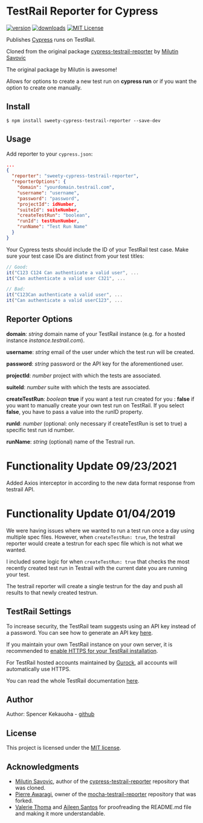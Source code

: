 # TestRail Reporter for Cypress

[![version](https://img.shields.io/npm/v/cypress-testrail-reporter.svg)](https://www.npmjs.com/package/cypress-testrail-reporter)
[![downloads](https://img.shields.io/npm/dt/cypress-testrail-reporter.svg)](https://www.npmjs.com/package/cypress-testrail-reporter)
[![MIT License](https://img.shields.io/github/license/Vivify-Ideas/cypress-testrail-reporter.svg)](https://github.com/Vivify-Ideas/cypress-testrail-reporter/blob/master/LICENSE.md)

Publishes [Cypress](https://www.cypress.io/) runs on TestRail.

Cloned from the original package [cypress-testrail-reporter](https://github.com/Vivify-Ideas/cypress-testrail-reporter) by [Milutin Savovic](https://github.com/mickosav)

The original package by Milutin is awesome!

Allows for options to create a new test run on **cypress run** or if you want the option to create one manually.


## Install

```shell
$ npm install sweety-cypress-testrail-reporter --save-dev
```

## Usage

Add reporter to your `cypress.json`:

```json
...
{
  "reporter": "sweety-cypress-testrail-reporter",
  "reporterOptions": {
    "domain": "yourdomain.testrail.com",
    "username": "username",
    "password": "password",
    "projectId": idNumber,
    "suiteId": suiteNumber,
    "createTestRun": "boolean",
    "runId": testRunNumber,
    "runName": "Test Run Name"
  }
}
```

Your Cypress tests should include the ID of your TestRail test case. Make sure your test case IDs are distinct from your test titles:

```Javascript
// Good:
it("C123 C124 Can authenticate a valid user", ...
it("Can authenticate a valid user C321", ...

// Bad:
it("C123Can authenticate a valid user", ...
it("Can authenticate a valid userC123", ...
```

## Reporter Options

**domain**: _string_ domain name of your TestRail instance (e.g. for a hosted instance _instance.testrail.com_).

**username**: _string_ email of the user under which the test run will be created.

**password**: _string_ password or the API key for the aforementioned user.

**projectId**: _number_ project with which the tests are associated.

**suiteId**: _number_ suite with which the tests are associated.

**createTestRun**: _boolean_ **true** if you want a test run created for you : **false** if you want to manually create your own test run on TestRail.  If you select **false**, you have to pass a value into the runID property.

**runId**: _number_ (optional: only necessary if createTestRun is set to true) a specific test run id number.

**runName**: _string_ (optional) name of the Testrail run.

# Functionality Update 09/23/2021
Added Axios interceptor in according to the new data format response from testrail API.

# Functionality Update 01/04/2019
We were having issues where we wanted to run a test run once a day using multiple spec files.  However, when `createTestRun: true`, the testrail reporter would create a testrun for each spec file which is not what we wanted.

I included some logic for when `createTestRun: true` that checks the most recently created test run in Testrail with the current date you are running your test.

The testrail reporter will create a single testrun for the day and push all results to that newly created testrun.

## TestRail Settings

To increase security, the TestRail team suggests using an API key instead of a password. You can see how to generate an API key [here](http://docs.gurock.com/testrail-api2/accessing#username_and_api_key).

If you maintain your own TestRail instance on your own server, it is recommended to [enable HTTPS for your TestRail installation](http://docs.gurock.com/testrail-admin/admin-securing#using_https).

For TestRail hosted accounts maintained by [Gurock](http://www.gurock.com/), all accounts will automatically use HTTPS.

You can read the whole TestRail documentation [here](http://docs.gurock.com/).

## Author

Author: Spencer Kekauoha - [github](https://github.com/skekauoha)

## License

This project is licensed under the [MIT license](/LICENSE.md).

## Acknowledgments

* [Milutin Savovic](https://github.com/mickosav), author of the [cypress-testrail-reporter](https://github.com/Vivify-Ideas/cypress-testrail-reporter) repository that was cloned.
* [Pierre Awaragi](https://github.com/awaragi), owner of the [mocha-testrail-reporter](https://github.com/awaragi/mocha-testrail-reporter) repository that was forked.
* [Valerie Thoma](https://github.com/ValerieThoma) and [Aileen Santos](https://github.com/asantos3026) for proofreading the README.md file and making it more understandable.
